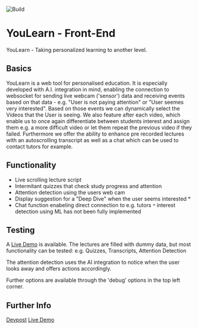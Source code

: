 ![Build](https://github.com/hack2020team/pe-fe/workflows/Build/badge.svg?branch=master)

# YouLearn - Front-End
YouLearn - Taking personalized learning to another level. 
## Basics

YouLearn is a web tool for personalised education. It is especially developed with A.I. integration in mind, enabling the connection to websocket for sending live webcam ('sensor') data and receiving events based on that data - e.g. "User is not paying attention" or "User seemes very interested". Based on those events we can dynamically select the Videos that the User is seeing. We also feature after each video, which enable us to once again differentiate between students interest and assign them e.g. a more difficult video or let them repeat the previous video if they failed. Furthermore we offer the ability to enhance pre recorded lectures with an autoscrolling transcript as well as a chat which can be used to contact tutors for example.


## Functionality
- Live scrolling lecture script
- Intermitant quizzes that check study progress and attention
- Attention detection using the users web cam
- Display suggestion for a "Deep Dive" when the user seems interested *
- Chat function enabeling direct connection to e.g. tutors
`*` interest detection using ML has not been fully implemented


## Testing 
A [Live Demo](https://youlearn.kontr.io) is available.
The lectures are filled with dummy data, but most functionality can be tested:
e.g. Quizzes, Transcripts, Attention Detection

The attention detection uses the AI integration to notice when the user looks away and offers actions accordingly.

Further options are available through the 'debug' options in the top left corner.

## Further Info
[Devpost](https://devpost.com/software/youlearn-front-end)
[Live Demo](https://youlearn.kontr.io)

